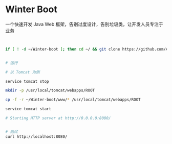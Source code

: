 # Winter Boot
一个快速开发 Java Web 框架，告别过度设计，告别垃圾类，让开发人员专注于业务

```sh


if [ ! -d ~/Winter-boot ]; then cd ~/ && git clone https://github.com/AndyInAi/Winter-boot.git; fi


# 运行

# 以 Tomcat 为例

service tomcat stop

mkdir -p /usr/local/tomcat/webapps/ROOT

cp -f -r ~/Winter-boot/www/* /usr/local/tomcat/webapps/ROOT

service tomcat start

# Starting HTTP server at http://0.0.0.0:8080/


# 测试
curl http://localhost:8080/


```
